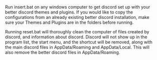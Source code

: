 Run insert.bat on any windows computer to get discord set up with your better discord
themes and plugins. If you would like to copy the configurations from an already
existing better discord installation, make sure your Themes and Plugins are in the
folders before running.

Running reset.bat will thoroughly clean the computer of files created by discord, and 
information about discord. Discord will not show up in the program list, the 
start menu, and the shortcut will be removed, along with the main discord files 
in AppData/Roaming and AppData/Local. This will also remove the better discord files 
in AppData/Roaming.
